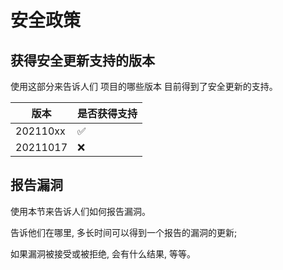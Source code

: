 # 安全政策

## 获得安全更新支持的版本

使用这部分来告诉人们 项目的哪些版本 目前得到了安全更新的支持。

| 版本 | 是否获得支持 |
|------- | ------------------ |
| 202110xx | :white_check_mark: |
| 20211017 | :x:                |

## 报告漏洞

使用本节来告诉人们如何报告漏洞。

告诉他们在哪里, 多长时间可以得到一个报告的漏洞的更新;

如果漏洞被接受或被拒绝, 会有什么结果, 等等。
<!-- 
# Security Policy

## Supported Versions

Use this section to tell people about which versions of your project are
currently being supported with security updates.

| Version | Supported          |
| ------- | ------------------ |
| 5.1.x   | :white_check_mark: |
| 5.0.x   | :x:                |
| 4.0.x   | :white_check_mark: |
| < 4.0   | :x:                |

## Reporting a Vulnerability

Use this section to tell people how to report a vulnerability.

Tell them where to go, how often they can expect to get an update on a
reported vulnerability, what to expect if the vulnerability is accepted or
declined, etc. -->
